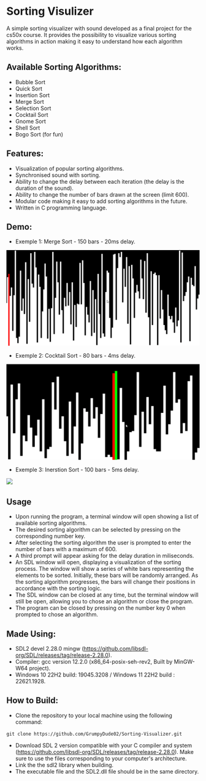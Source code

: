 # Sorting Visulizer

A simple sorting visualizer with sound developed as a final project for the cs50x course. It provides the possibility to visualize various sorting algorithms in action making it easy to understand how each algorithm works.

## Available Sorting Algorithms:

- Bubble Sort
- Quick Sort
- Insertion Sort
- Merge Sort
- Selection Sort
- Cocktail Sort
- Gnome Sort
- Shell Sort
- Bogo Sort (for fun)

## Features:

- Visualization of popular sorting algorithms.
- Synchronised sound with sorting.
- Ability to change the delay between each iteration (the delay is the duration of the sound).
- Ability to change the number of bars drawn at the screen (limit 600).
- Modular code making it easy to add sorting algorithms in the future.
- Written in C programming language.

## Demo:

- Exemple 1: Merge Sort - 150 bars - 20ms delay.

![](/gifs/merge_sort_demo.gif)

- Exemple 2: Cocktail Sort - 80 bars - 4ms delay.

![](/gifs/cocktail_sort_demo.gif)

- Exemple 3: Inerstion Sort - 100 bars - 5ms delay.

![](/gifs/insertion_sort_demo.gif)

## Usage

- Upon running the program, a terminal window will open showing a list of available sorting algorithms.
- The desired sorting algorithm can be selected by pressing on the corresponding number key.
- After selecting the sorting algorithm the user is prompted to enter the number of bars with a maximum of 600.
- A third prompt will appear asking for the delay duration in miliseconds.
- An SDL window will open, displaying a visualization of the sorting process. The window will show a series of white bars representing the elements to be sorted. Initially, these bars will be randomly arranged. As the sorting algorithm progresses, the bars will change their positions in accordance with the sorting logic.
- The SDL window can be closed at any time, but the terminal window will still be open, allowing you to chose an algorithm or close the program.
- The program can be closed by pressing on the number key 0 when prompted to chose an algorithm.

## Made Using:

- SDL2 devel 2.28.0 mingw (https://github.com/libsdl-org/SDL/releases/tag/release-2.28.0).
- Compiler: gcc version 12.2.0 (x86_64-posix-seh-rev2, Built by MinGW-W64 project).
- Windows 10 22H2 build: 19045.3208 / Windows 11 22H2 build : 22621.1928.

## How to Build:

- Clone the repository to your local machine using the following command:

```
git clone https://github.com/GrumpyDude02/Sorting-Visualizer.git
```

- Download SDL 2 version compatible with your C compiler and system (https://github.com/libsdl-org/SDL/releases/tag/release-2.28.0). Make sure to use the files corresponding to your computer's architecture.
- Link the the sdl2 library when building.
- The executable file and the SDL2.dll file should be in the same directory.
